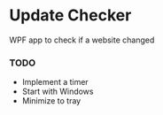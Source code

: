 # Update Checker

WPF app to check if a website changed



### TODO

- Implement a timer
- Start with Windows
- Minimize to tray